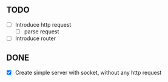 ## TODO

- [ ] Introduce http request
  - [ ] parse request
- [ ] Introduce router

## DONE

- [x] Create simple server with socket, without any http request
